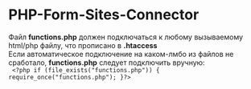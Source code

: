 # PHP-Form-Sites-Connector
Файл **functions.php** должен подключаться к любому вызываемому html/php файлу, что прописано в **.htaccess**<br>
Если автоматическое подключение на каком-лмбо из файлов не сработало, **functions.php** следует подключить вручную:<br>
``` <?php if (file_exists("functions.php")) { require_once("functions.php"); }?>```
